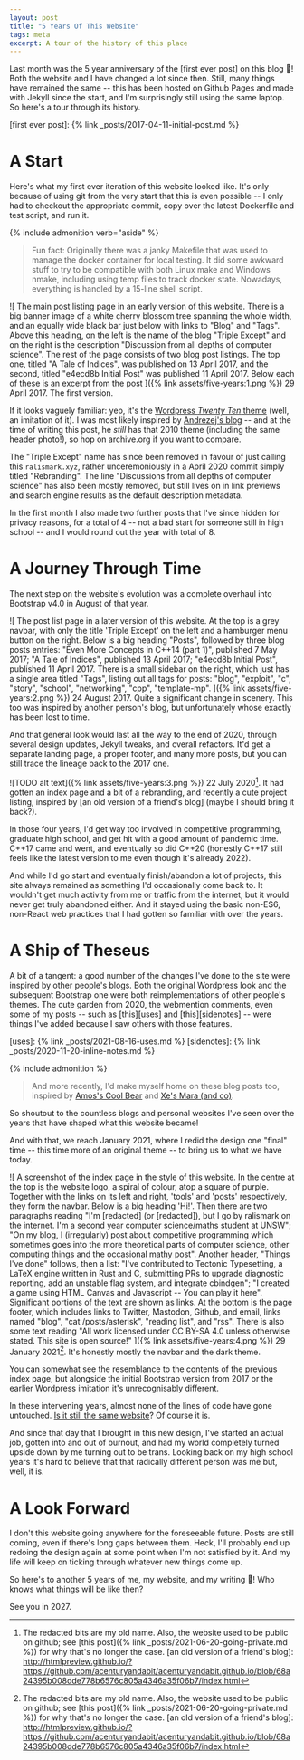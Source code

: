 ```yaml
---
layout: post
title: "5 Years Of This Website"
tags: meta
excerpt: A tour of the history of this place
---
```


Last month was the 5 year anniversary of the [first ever post] on this blog 🎉!
Both the website and I have changed a lot since then.
Still, many things have remained the same -- this has been hosted on Github Pages and made with Jekyll since the start, and I'm surprisingly still using the same laptop.
So here's a tour through its history.

[first ever post]: {% link _posts/2017-04-11-initial-post.md %}

# A Start

Here's what my first ever iteration of this website looked like.
It's only because of using git from the very start that this is even possible -- I only had to checkout the appropriate commit, copy over the latest Dockerfile and test script, and run it.

{% include admonition verb="aside" %}
> Fun fact: Originally there was a janky Makefile that was used to manage the docker container for local testing.
> It did some awkward stuff to try to be compatible with both Linux make and Windows nmake, including using temp files to track docker state.
> Nowadays, everything is handled by a 15-line shell script.

![
  The main post listing page in an early version of this website.
  There is a big banner image of a white cherry blossom tree spanning the whole width, and an equally wide black bar just below with links to "Blog" and "Tags".
  Above this heading, on the left is the name of the blog "Triple Except" and on the right is the description "Discussion from all depths of computer science".
  The rest of the page consists of two blog post listings.
  The top one, titled "A Tale of Indices", was published on 13 April 2017, and the second, titled "e4ecd8b Initial Post" was published 11 April 2017.
  Below each of these is an excerpt from the post
]({% link assets/five-years:1.png %})
29 April 2017.
The first version.

If it looks vaguely familiar: yep, it's the [Wordpress _Twenty Ten_ theme] (well, an imitation of it).
I was most likely inspired by [Andrezej's blog] -- and at the time of writing this post, he _still_ has that 2010 theme (including the same header photo!), so hop on archive.org if you want to compare.

[Wordpress _Twenty Ten_ theme]: https://wordpress.org/themes/twentyten/
[Andrezej's blog]: https://akrzemi1.wordpress.com/

The "Triple Except" name has since been removed in favour of just calling this `ralismark.xyz`, rather unceremoniously in a April 2020 commit simply titled "Rebranding".
The line "Discussions from all depths of computer science" has also been mostly removed, but still lives on in link previews and search engine results as the default description metadata.

In the first month I also made two further posts that I've since hidden for privacy reasons, for a total of 4 -- not a bad start for someone still in high school -- and I would round out the year with total of 8.

# A Journey Through Time

The next step on the website's evolution was a complete overhaul into Bootstrap v4.0 in August of that year.

![
  The post list page in a later version of this website.
  At the top is a grey navbar, with only the title 'Triple Except' on the left and a hamburger menu button on the right.
  Below is a big heading "Posts", followed by three blog posts entries:
  "Even More Concepts in C++14 (part 1)", published 7 May 2017;
  "A Tale of Indices", published 13 April 2017;
  "e4ecd8b Initial Post", published 11 April 2017.
  There is a small sidebar on the right, which just has a single area titled "Tags", listing out all tags for posts: "blog", "exploit", "c", "story", "school", "networking", "cpp", "template-mp".
]({% link assets/five-years:2.png %})
24 August 2017.
Quite a significant change in scenery.
This too was inspired by another person's blog, but unfortunately whose exactly has been lost to time.

And that general look would last all the way to the end of 2020, through several design updates, Jekyll tweaks, and overall refactors.
It'd get a separate landing page, a proper footer, and many more posts, but you can still trace the lineage back to the 2017 one.

![TODO alt text]({% link assets/five-years:3.png %})
22 July 2020[^details].
It had gotten an index page and a bit of a rebranding, and recently a cute project listing, inspired by [an old version of a friend's blog] (maybe I should bring it back?).

[^details]: The redacted bits are my old name. Also, the website used to be public on github; see [this post]({% link _posts/2021-06-20-going-private.md %}) for why that's no longer the case.
[an old version of a friend's blog]: http://htmlpreview.github.io/?https://github.com/acenturyandabit/acenturyandabit.github.io/blob/68a24395b008dde778b6576c805a4346a35f06b7/index.html

In those four years, I'd get way too involved in competitive programming, graduate high school, and get hit with a good amount of pandemic time.
C++17 came and went, and eventually so did C++20 (honestly C++17 still feels like the latest version to me even though it's already 2022).

And while I'd go start and eventually finish/abandon a lot of projects, this site always remained as something I'd occasionally come back to.
It wouldn't get much activity from me or traffic from the internet, but it would never get truly abandoned either.
And it stayed using the basic non-ES6, non-React web practices that I had gotten so familiar with over the years.

# A Ship of Theseus

A bit of a tangent: a good number of the changes I've done to the site were inspired by other people's blogs.
Both the original Wordpress look and the subsequent Bootstrap one were both reimplementations of other people's themes.
The cute garden from 2020, the webmention comments, even some of my posts -- such as [this][uses] and [this][sidenotes] -- were things I've added because I saw others with those features.

[uses]: {% link _posts/2021-08-16-uses.md %}
[sidenotes]: {% link _posts/2020-11-20-inline-notes.md %}

{% include admonition %}
> And more recently, I'd make myself home on these blog posts too, inspired by [Amos's Cool Bear] and [Xe's Mara (and co)].

[Xe's Mara (and co)]: https://christine.website/blog/how-mara-works-2020-09-30
[Amos's Cool Bear]: https://fasterthanli.me/articles/peeking-inside-a-rust-enum

So shoutout to the countless blogs and personal websites I've seen over the years that have shaped what this website became!

And with that, we reach January 2021, where I redid the design one "final" time -- this time more of an original theme -- to bring us to what we have today.

![
  A screenshot of the index page in the style of this website.
  In the centre at the top is the website logo, a spiral of colour, atop a square of purple.
  Together with the links on its left and right, 'tools' and 'posts' respectively, they form the navbar.
  Below is a big heading 'Hi!'.
  Then there are two paragraphs reading
  "I'm [redacted] (or [redacted]), but I go by ralismark on the internet. 
  I'm a second year computer science/maths student at UNSW";
  "On my blog, I (irregularly) post about competitive programming which sometimes goes into the more theoretical parts of computer science, other computing things and the occasional mathy post".
  Another header, "Things I've done" follows, then a list:
  "I've contributed to Tectonic Typesetting, a LaTeX engine written in Rust and C, submitting PRs to upgrade diagnostic reporting, add an unstable flag system, and integrate cbindgen";
  "I created a game using HTML Canvas and Javascript -- You can play it here".
  Significant portions of the text are shown as links.
  At the bottom is the page footer, which includes links to Twitter, Mastodon, Github, and email, links named "blog", "cat /posts/asterisk", "reading list", and "rss".
  There is also some text reading "All work licensed under CC BY-SA 4.0 unless otherwise stated. This site is open source!"
]({% link assets/five-years:4.png %})
29 January 2021[^details].
It's honestly mostly the navbar and the dark theme.

You can somewhat see the resemblance to the contents of the previous index page, but alongside the initial Bootstrap version from 2017 or the earlier Wordpress imitation it's unrecognisably different.

In these intervening years, almost none of the lines of code have gone untouched.
[Is it still the same website](https://en.wikipedia.org/wiki/Ship_of_Theseus)?
Of course it is.

And since that day that I brought in this new design, I've started an actual job, gotten into and out of burnout, and had my world completely turned upside down by me turning out to be trans.
Looking back on my high school years it's hard to believe that that radically different person was me but, well, it is.

# A Look Forward

I don't this website going anywhere for the foreseeable future.
Posts are still coming, even if there's long gaps between them.
Heck, I'll probably end up redoing the design again at some point when I'm not satisfied by it.
And my life will keep on ticking through whatever new things come up.

So here's to another 5 years of me, my website, and my writing 🥂!
Who knows what things will be like then?

See you in 2027.
